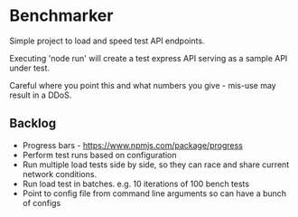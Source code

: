 # Benchmarker

Simple project to load and speed test API endpoints.

Executing 'node run' will create a test express API serving as a sample API under test.

Careful where you point this and what numbers you give - mis-use may result in a DDoS.

## Backlog

+ Progress bars - https://www.npmjs.com/package/progress
+ Perform test runs based on configuration
+ Run multiple load tests side by side, so they can race and share current network conditions.
+ Run load test in batches. e.g. 10 iterations of 100 bench tests
+ Point to config file from command line arguments so can have a bunch of configs
